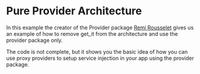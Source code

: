 # Pure Provider Architecture 

In this example the creator of the Provider package [Remi Rousselet](https://github.com/rrousselGit) gives us an example of how to remove get_it from the architecture and use the provider package only.

The code is not complete, but it shows you the basic idea of how you can use proxy providers to setup service injection in your app using the provider package.